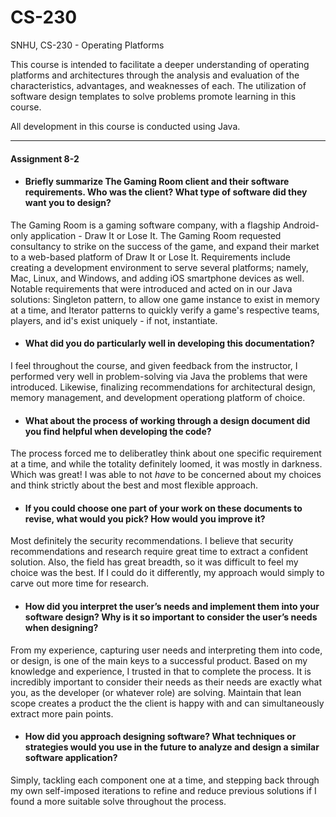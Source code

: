 # CS-230
SNHU, CS-230 - Operating Platforms

<p>
This course is intended to facilitate a deeper understanding of operating platforms and architectures through the analysis
and evaluation of the characteristics, advantages, and weaknesses of each. The utilization of software design templates to solve
problems promote learning in this course.
</p>

<p>
All development in this course is conducted using Java.
</p>

---
#### Assignment 8-2

- #### Briefly summarize The Gaming Room client and their software requirements. Who was the client? What type of software did they want you to design? <br>
<p> The Gaming Room is a gaming software company, with a flagship Android-only application - Draw It or Lose It. The Gaming Room requested consultancy to strike on the success of the game, and expand their market to a web-based platform of Draw It or Lose It. Requirements include creating a development environment to serve several platforms; namely, Mac, Linux, and Windows, and adding iOS smartphone devices as well. Notable requirements that were introduced and acted on in our Java solutions: Singleton pattern, to allow one game instance to exist in memory at a time, and Iterator patterns to quickly verify a game's respective teams, players, and id's exist uniquely - if not, instantiate.</p>

- #### What did you do particularly well in developing this documentation? <br>
<p>I feel throughout the course, and given feedback from the instructor, I performed very well in problem-solving via Java the problems that were introduced. Likewise, finalizing recommendations for architectural design, memory management, and development operationg platform of choice.</p>

- #### What about the process of working through a design document did you find helpful when developing the code? <br>
<p>The process forced me to deliberatley think about one specific requirement at a time, and while the totality definitely loomed, it was mostly in darkness. Which was great! I was able to not <i>have</i> to be concerned about my choices and think strictly about the best and most flexible approach.</p>

- #### If you could choose one part of your work on these documents to revise, what would you pick? How would you improve it?<br>
<p>Most definitely the security recommendations. I believe that security recommendations and research require great time to extract a confident solution. Also, the field has great breadth, so it was difficult to feel my choice was the best. If I could do it differently, my approach would simply to carve out more time for research.</p>

- #### How did you interpret the user’s needs and implement them into your software design? Why is it so important to consider the user’s needs when designing?<br>
<p>From my experience, capturing user needs and interpreting them into code, or design, is one of the main keys to a successful product. Based on my knowledge and experience, I trusted in that to complete the process. It is incredibly important to consider their needs as their needs are exactly what you, as the developer (or whatever role) are solving. Maintain that lean scope creates a product the the client is happy with and can simultaneously extract more pain points.</p>

- #### How did you approach designing software? What techniques or strategies would you use in the future to analyze and design a similar software application?<br>
<p>Simply, tackling each component one at a time, and stepping back through my own self-imposed iterations to refine and reduce previous solutions if I found a more suitable solve throughout the process.</p>
